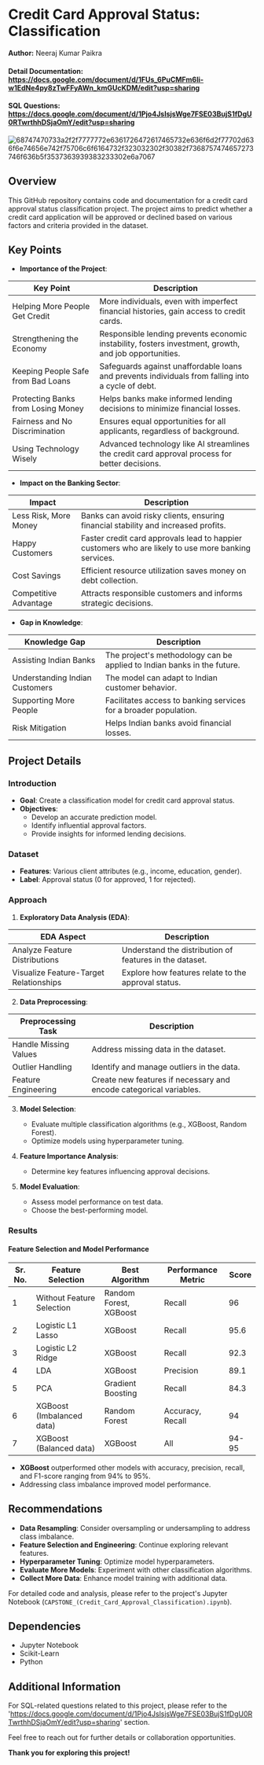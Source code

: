 # Credit Card Approval Status: Classification

**Author:** Neeraj Kumar Paikra
#### Detail Documentation: https://docs.google.com/document/d/1FUs_6PuCMFm6Ii-w1EdNe4py8zTwFFyAWn_kmGUcKDM/edit?usp=sharing
#### SQL Questions: https://docs.google.com/document/d/1Pjo4JslsjsWge7FSE03BujS1fDgU0RTwrthhDSjaOmY/edit?usp=sharing

![68747470733a2f2f7777772e6361726472617465732e636f6d2f77702d636f6e74656e742f75706c6f6164732f323032302f30382f7368757474657273746f636b5f3537363939383233302e6a7067](https://github.com/Npps1997/Credit-Card-Approval-Prediction-Classification/assets/96871890/08831849-a3be-433f-8f9f-ef831f55dee6)



## Overview
This GitHub repository contains code and documentation for a credit card approval status classification project. The project aims to predict whether a credit card application will be approved or declined based on various factors and criteria provided in the dataset.

## Key Points
- **Importance of the Project**:

| Key Point                                     | Description                                                                                               |
|-----------------------------------------------|-----------------------------------------------------------------------------------------------------------|
| Helping More People Get Credit                | More individuals, even with imperfect financial histories, gain access to credit cards.                |
| Strengthening the Economy                    | Responsible lending prevents economic instability, fosters investment, growth, and job opportunities.    |
| Keeping People Safe from Bad Loans           | Safeguards against unaffordable loans and prevents individuals from falling into a cycle of debt.        |
| Protecting Banks from Losing Money           | Helps banks make informed lending decisions to minimize financial losses.                                   |
| Fairness and No Discrimination               | Ensures equal opportunities for all applicants, regardless of background.                                  |
| Using Technology Wisely                      | Advanced technology like AI streamlines the credit card approval process for better decisions.           |

- **Impact on the Banking Sector**:

| Impact                                       | Description                                                                                               |
|----------------------------------------------|-----------------------------------------------------------------------------------------------------------|
| Less Risk, More Money                        | Banks can avoid risky clients, ensuring financial stability and increased profits.                       |
| Happy Customers                              | Faster credit card approvals lead to happier customers who are likely to use more banking services.      |
| Cost Savings                                 | Efficient resource utilization saves money on debt collection.                                            |
| Competitive Advantage                        | Attracts responsible customers and informs strategic decisions.                                            |

- **Gap in Knowledge**:

| Knowledge Gap                              | Description                                                                                                |
|--------------------------------------------|------------------------------------------------------------------------------------------------------------|
| Assisting Indian Banks                     | The project's methodology can be applied to Indian banks in the future.                                     |
| Understanding Indian Customers             | The model can adapt to Indian customer behavior.                                                             |
| Supporting More People                     | Facilitates access to banking services for a broader population.                                              |
| Risk Mitigation                            | Helps Indian banks avoid financial losses.                                                                  |

## Project Details

### Introduction
- **Goal**: Create a classification model for credit card approval status.
- **Objectives**:
  - Develop an accurate prediction model.
  - Identify influential approval factors.
  - Provide insights for informed lending decisions.

### Dataset
- **Features**: Various client attributes (e.g., income, education, gender).
- **Label**: Approval status (0 for approved, 1 for rejected).

### Approach
1. **Exploratory Data Analysis (EDA)**:

| EDA Aspect                        | Description                                                                                         |
|-----------------------------------|-----------------------------------------------------------------------------------------------------|
| Analyze Feature Distributions     | Understand the distribution of features in the dataset.                                            |
| Visualize Feature-Target Relationships | Explore how features relate to the approval status.                                              |

2. **Data Preprocessing**:

| Preprocessing Task                | Description                                                                                         |
|-----------------------------------|-----------------------------------------------------------------------------------------------------|
| Handle Missing Values             | Address missing data in the dataset.                                                               |
| Outlier Handling                   | Identify and manage outliers in the data.                                                          |
| Feature Engineering                | Create new features if necessary and encode categorical variables.                                    |

3. **Model Selection**:
   - Evaluate multiple classification algorithms (e.g., XGBoost, Random Forest).
   - Optimize models using hyperparameter tuning.

4. **Feature Importance Analysis**:
   - Determine key features influencing approval decisions.

5. **Model Evaluation**:
   - Assess model performance on test data.
   - Choose the best-performing model.

### Results

#### Feature Selection and Model Performance

| Sr. No. | Feature Selection       | Best Algorithm      | Performance Metric | Score   |
|---------|-------------------------|----------------------|--------------------|---------|
| 1       | Without Feature Selection | Random Forest, XGBoost | Recall             | 96      |
| 2       | Logistic L1 Lasso        | XGBoost              | Recall             | 95.6    |
| 3       | Logistic L2 Ridge        | XGBoost              | Recall             | 92.3    |
| 4       | LDA                       | XGBoost              | Precision          | 89.1    |
| 5       | PCA                       | Gradient Boosting    | Recall             | 84.3    |
| 6       | XGBoost (Imbalanced data) | Random Forest        | Accuracy, Recall   | 94      |
| 7       | XGBoost (Balanced data)   | XGBoost              | All                | 94-95   |


- **XGBoost** outperformed other models with accuracy, precision, recall, and F1-score ranging from 94% to 95%.
- Addressing class imbalance improved model performance.

## Recommendations
- **Data Resampling**: Consider oversampling or undersampling to address class imbalance.
- **Feature Selection and Engineering**: Continue exploring relevant features.
- **Hyperparameter Tuning**: Optimize model hyperparameters.
- **Evaluate More Models**: Experiment with other classification algorithms.
- **Collect More Data**: Enhance model training with additional data.

For detailed code and analysis, please refer to the project's Jupyter Notebook (`CAPSTONE_(Credit_Card_Approval_Classification).ipynb`).

## Dependencies
- Jupyter Notebook
- Scikit-Learn
- Python

## Additional Information
For SQL-related questions related to this project, please refer to the 'https://docs.google.com/document/d/1Pjo4JslsjsWge7FSE03BujS1fDgU0RTwrthhDSjaOmY/edit?usp=sharing' section.

Feel free to reach out for further details or collaboration opportunities.

**Thank you for exploring this project!**

